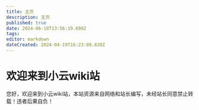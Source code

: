 ```yaml
---
title: 主页
description: 主页
published: true
date: 2024-06-18T13:56:19.698Z
tags: 
editor: markdown
dateCreated: 2024-04-19T16:23:09.820Z
---
```


# 欢迎来到小云wiki站
您好，欢迎来到小云wiki站，本站资源来自网络和站长编写，未经站长同意禁止转载！违者后果自负！

